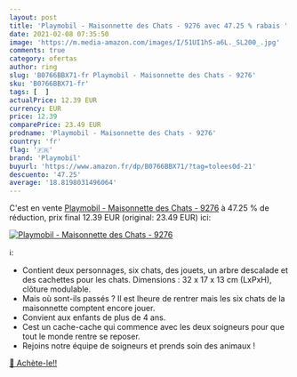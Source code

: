 ```yaml
---
layout: post
title: 'Playmobil - Maisonnette des Chats - 9276 avec 47.25 % rabais '
date: 2021-02-08 07:35:50
image: 'https://m.media-amazon.com/images/I/51UI1hS-a6L._SL200_.jpg'
comments: true
category: ofertas
author: ring
slug: 'B0766BBX71-fr Playmobil - Maisonnette des Chats - 9276'
sku: 'B0766BBX71-fr'
tags: [  ]
actualPrice: 12.39 EUR
currency: EUR
price: 12.39
comparePrice: 23.49 EUR
prodname: 'Playmobil - Maisonnette des Chats - 9276'
country: 'fr'
flag: '🇫🇷'
brand: 'Playmobil'
buyurl: 'https://www.amazon.fr/dp/B0766BBX71/?tag=tolees0d-21'
descuento: '47.25'
average: '18.8198031496064'
---
```


C'est en vente [Playmobil - Maisonnette des Chats - 9276](https://www.amazon.fr/dp/B0766BBX71/?tag=tolees0d-21)  à  47.25 % de réduction, prix final  12.39 EUR (original: 23.49 EUR) ici:

[![Playmobil - Maisonnette des Chats - 9276](https://m.media-amazon.com/images/I/51UI1hS-a6L._SL200_.jpg)](https://www.amazon.fr/dp/B0766BBX71/?tag=tolees0d-21)

ℹ️:

- Contient deux personnages, six chats, des jouets, un arbre descalade et des cachettes pour les chats. Dimensions : 32 x 17 x 13 cm (LxPxH), clôture modulable.
- Mais où sont-ils passés ? Il est lheure de rentrer mais les six chats de la maisonnette comptent encore jouer.
- Convient aux enfants de plus de 4 ans.
- Cest un cache-cache qui commence avec les deux soigneurs pour que tout le monde rentre se reposer.
- Rejoins notre équipe de soigneurs et prends soin des animaux !

[🛒 Achète-le!!](https://www.amazon.fr/dp/B0766BBX71/?tag=tolees0d-21)

